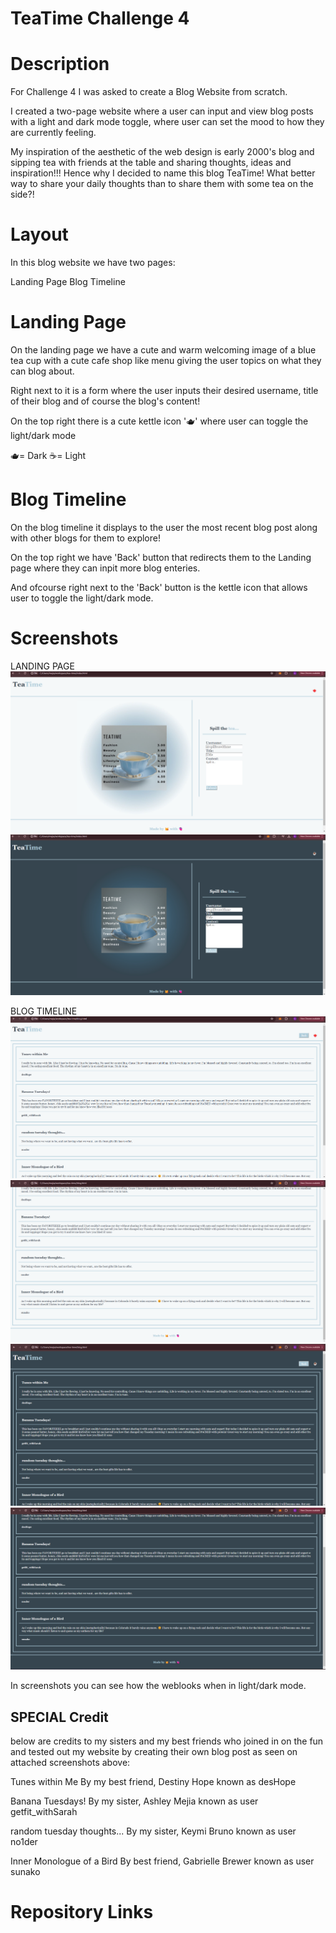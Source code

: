 # TeaTime Challenge 4

# Description
For Challenge 4 I was asked to create a Blog Website from scratch.

I created a two-page website where a user can input and view blog posts with a light and dark mode toggle, where user can set the mood to how they are currently feeling.

My inspiration of the aesthetic of the web design is early 2000's blog and sipping tea with friends at the table and sharing thoughts, ideas and inspiration!!! Hence why I decided to name this blog TeaTime! What better way to share your daily thoughts than to share them with some tea on the side?!

# Layout
In this blog website we have two pages:

Landing Page
Blog Timeline

# Landing Page
On the landing page we have a cute and warm welcoming image of a blue tea cup with a cute cafe shop like menu giving the user topics on what they can blog about. 

Right next to it is a form where the user inputs their desired username, title of their blog and of course the blog's content!

On the top right there is a cute kettle icon '🫖' where user can toggle the light/dark mode 

🫖= Dark
☕= Light

# Blog Timeline
On the blog timeline it displays to the user the most recent blog post along with other blogs for them to explore!

On the top right we have 'Back' button that redirects them to the Landing page where they can inpit more blog enteries.

And ofcourse right next to the 'Back' button is the kettle icon that allows user to toggle the light/dark mode.

# Screenshots
LANDING PAGE
![Landing Page light mode](./assets/Landing_Light.png)
![Landing Page dark mode](./assets/Landing_Dark.png)

BLOG TIMELINE
![Blog Timeline light mode](./assets/BlogTimeline_Light.png)
![Blog Timeline light mode pt2](./assets/BlogTimeline_Light2.png)
![Blog Timeline dark mode](./assets/BlogTimeline_Dark.png)
![Blog Timeline dark mode pt2](./assets/BlogTimeline_Dark2.png)

In screenshots you can see how the weblooks when in light/dark mode.

## SPECIAL Credit
below are credits to my sisters and my best friends who joined in on the fun and tested out my website by creating their own blog post as seen on attached screenshots above:

Tunes within Me
By my best friend, Destiny Hope known as desHope

Banana Tuesdays!
By my sister, Ashley Mejia known as user getfit_withSarah

random tuesday thoughts...
By my sister, Keymi Bruno known as user no1der

Inner Monologue of a Bird
By best friend, Gabrielle Brewer known as user sunako

# Repository Links

